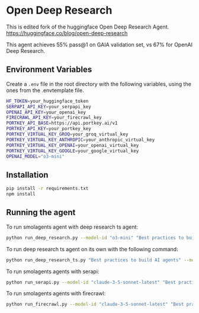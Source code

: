 # Open Deep Research

This is edited fork of the huggingface Open Deep Research Agent. https://huggingface.co/blog/open-deep-research 

This agent achieves 55% pass@1 on GAIA validation set, vs 67% for OpenAI Deep Research.

## Environment Variables

Create a `.env` file in the root directory with the following variables, using the ones from the .envtemplate file.
```bash
HF_TOKEN=your_huggingface_token
SERPAPI_API_KEY=your_serpapi_key
OPENAI_API_KEY=your_openai_key
FIRECRAWL_API_KEY=your_firecrawl_key
PORTKEY_API_BASE=https://api.portkey.ai/v1
PORTKEY_API_KEY=your_portkey_key
PORTKEY_VIRTUAL_KEY_GROQ=your_groq_virtual_key
PORTKEY_VIRTUAL_KEY_ANTHROPIC=your_anthropic_virtual_key
PORTKEY_VIRTUAL_KEY_OPENAI=your_openai_virtual_key
PORTKEY_VIRTUAL_KEY_GOOGLE=your_google_virtual_key
OPENAI_MODEL="o3-mini"
```

## Installation

```bash
pip install -r requirements.txt
npm install
```

## Running the agent

To run smolagents agent with deep research ts agent:

```bash
python run_deep_research.py --model-id "o3-mini" "Best practices to build AI agents"
```

To run deep research ts agent on its own with the following command:
```bash
python run_deep_research_ts.py "Best practices to build AI agents" --model-id "o3-mini" --b 2 --d 2
```

To run smolagents agents with serapi:
```bash
python run_serapi.py --model-id "claude-3-5-sonnet-latest" "Best practices to build AI agents"
```

To run smolagents agents with firecrawl:
```bash
python run_firecrawl.py --model-id "claude-3-5-sonnet-latest" "Best practices to build AI agents"
```

